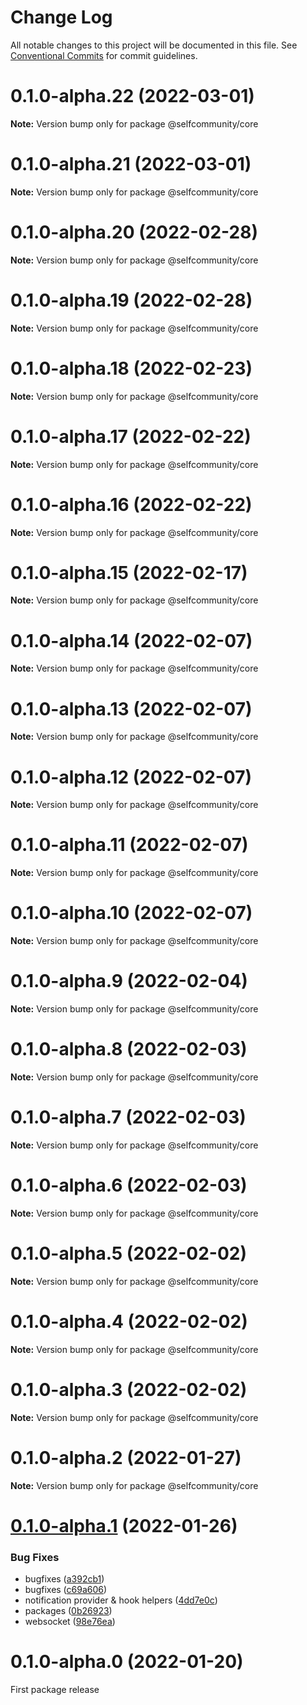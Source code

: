 # Change Log

All notable changes to this project will be documented in this file.
See [Conventional Commits](https://conventionalcommits.org) for commit guidelines.

# 0.1.0-alpha.22 (2022-03-01)

**Note:** Version bump only for package @selfcommunity/core





# 0.1.0-alpha.21 (2022-03-01)

**Note:** Version bump only for package @selfcommunity/core





# 0.1.0-alpha.20 (2022-02-28)

**Note:** Version bump only for package @selfcommunity/core





# 0.1.0-alpha.19 (2022-02-28)

**Note:** Version bump only for package @selfcommunity/core





# 0.1.0-alpha.18 (2022-02-23)

**Note:** Version bump only for package @selfcommunity/core





# 0.1.0-alpha.17 (2022-02-22)

**Note:** Version bump only for package @selfcommunity/core





# 0.1.0-alpha.16 (2022-02-22)

**Note:** Version bump only for package @selfcommunity/core





# 0.1.0-alpha.15 (2022-02-17)

**Note:** Version bump only for package @selfcommunity/core





# 0.1.0-alpha.14 (2022-02-07)

**Note:** Version bump only for package @selfcommunity/core





# 0.1.0-alpha.13 (2022-02-07)

**Note:** Version bump only for package @selfcommunity/core





# 0.1.0-alpha.12 (2022-02-07)

**Note:** Version bump only for package @selfcommunity/core





# 0.1.0-alpha.11 (2022-02-07)

**Note:** Version bump only for package @selfcommunity/core





# 0.1.0-alpha.10 (2022-02-07)

**Note:** Version bump only for package @selfcommunity/core





# 0.1.0-alpha.9 (2022-02-04)

**Note:** Version bump only for package @selfcommunity/core





# 0.1.0-alpha.8 (2022-02-03)

**Note:** Version bump only for package @selfcommunity/core





# 0.1.0-alpha.7 (2022-02-03)

**Note:** Version bump only for package @selfcommunity/core





# 0.1.0-alpha.6 (2022-02-03)

**Note:** Version bump only for package @selfcommunity/core





# 0.1.0-alpha.5 (2022-02-02)

**Note:** Version bump only for package @selfcommunity/core





# 0.1.0-alpha.4 (2022-02-02)

**Note:** Version bump only for package @selfcommunity/core





# 0.1.0-alpha.3 (2022-02-02)

**Note:** Version bump only for package @selfcommunity/core





# 0.1.0-alpha.2 (2022-01-27)

**Note:** Version bump only for package @selfcommunity/core





# [0.1.0-alpha.1](https://github.com/selfcommunity/community-ui/compare/@selfcommunity/core@0.1.0-alpha.0...@selfcommunity/core@0.1.0-alpha.1) (2022-01-26)


### Bug Fixes

* bugfixes ([a392cb1](https://github.com/selfcommunity/community-ui/commit/a392cb1fdd7e8721f1531ac72c86a2466ce70d85))
* bugfixes ([c69a606](https://github.com/selfcommunity/community-ui/commit/c69a606cfab720da91c837ddc17644224a3f2c5e))
* notification provider & hook helpers ([4dd7e0c](https://github.com/selfcommunity/community-ui/commit/4dd7e0c3199aa360753b2f9b36eadfc9f39938c6))
* packages ([0b26923](https://github.com/selfcommunity/community-ui/commit/0b26923d5139db36f2c67affc867739a2361c315))
* websocket ([98e76ea](https://github.com/selfcommunity/community-ui/commit/98e76eab3c5f52ca77d921def4880a7d29c85263))







# 0.1.0-alpha.0 (2022-01-20)

First package release
